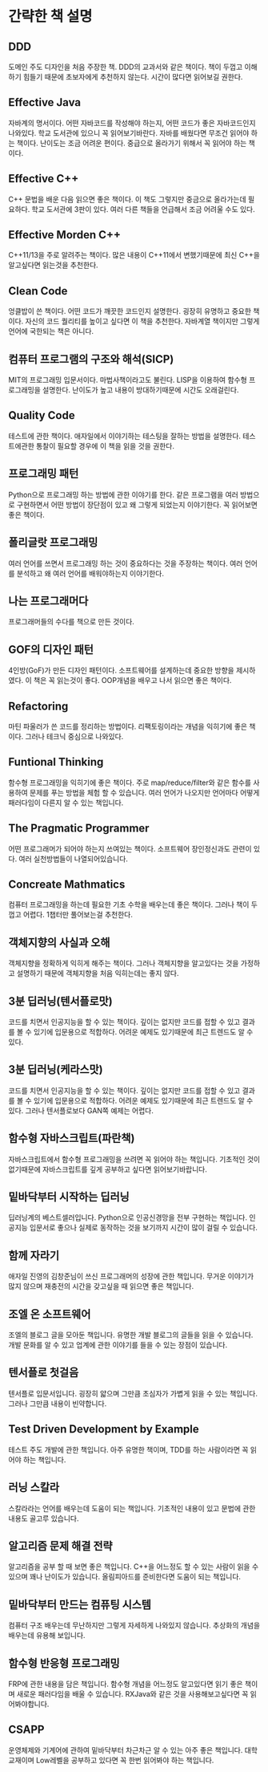 # 간략한 책 설명

## DDD

도메인 주도 디자인을 처음 주장한 책. DDD의 교과서와 같은 책이다. 책이 두껍고 이해하기 힘들기 때문에 초보자에게 추천하지 않는다. 시간이 많다면 읽어보길 권한다.

## Effective Java

자바계의 명서이다. 어떤 자바코드를 작성해야 하는지, 어떤 코드가 좋은 자바코드인지 나와있다. 학교 도서관에 있으니 꼭 읽어보기바란다. 자바를 배웠다면 무조건 읽어야 하는 책이다. 난이도는 조금 어려운 편이다. 중급으로 올라가기 위해서 꼭 읽어야 하는 책이다.

## Effective C++

C++ 문법을 배운 다음 읽으면 좋은 책이다. 이 책도 그렇지만 중금으로 올라가는데 필요하다. 학교 도서관에 3판이 있다. 여러 다른 책들을 언급해서 조금 어려울 수도 있다.

## Effective Morden C++

C++11/13을 주로 알려주는 책이다. 많은 내용이 C++11에서 변했기때문에 최신 C++을 알고싶다면 읽는것을 추천한다.

## Clean Code

엉클밥이 쓴 책이다. 어떤 코드가 깨끗한 코드인지 설명한다. 굉장히 유명하고 중요한 책이다. 자신의 코드 퀄리티를 높이고 싶다면 이 책을 추천한다. 자바계열 책이지만 그렇게 언어에 국한되는 책은 아니다.

## 컴퓨터 프로그램의 구조와 해석(SICP)

MIT의 프로그래밍 입문서이다. 마법사책이라고도 불린다. LISP을 이용하여 함수형 프로그래밍을 설명한다. 난이도가 높고 내용이 방대하기때문에 시간도 오래걸린다.

## Quality Code

테스트에 관한 책이다. 애자일에서 이야기하는 테스팅을 잘하는 방법을 설명한다. 테스트에관한 통찰이 필요할 경우에 이 책을 읽을 것을 권한다.

## 프로그래밍 패턴

Python으로 프로그래밍 하는 방법에 관한 이야기를 한다. 같은 프로그램을 여러 방법으로 구현하면서 어떤 방법이 장단점이 있고 왜 그렇게 되었는지 이야기한다. 꼭 읽어보면 좋은 책이다.

## 폴리글랏 프로그래밍

여러 언어를 쓰면서 프로그래밍 하는 것이 중요하다는 것을 주장하는 책이다. 여러 언어를 분석하고 왜 여러 언어를 배워야하는지 이야기한다.

## 나는 프로그래머다

프로그래머들의 수다를 책으로 만든 것이다.

## GOF의 디자인 패턴

4인방(GoF)가 만든 디자인 패턴이다. 소프트웨어를 설계하는데 중요한 방향을 제시하였다. 이 책은 꼭 읽는것이 좋다. OOP개념을 배우고 나서 읽으면 좋은 책이다.

## Refactoring

마틴 파울러가 쓴 코드를 정리하는 방법이다. 리팩토링이라는 개념을 익히기에 좋은 책이다. 그러나 테크닉 중심으로 나와있다.

## Funtional Thinking

함수형 프로그래밍을 익히기에 좋은 책이다. 주로 map/reduce/filter와 같은 함수를 사용하여 문제를 푸는 방법을 체험 할 수 있습니다. 여러 언어가 나오지만 언어마다 어떻게 패러다임이 다른지 알 수 있는 책입니다.

## The Pragmatic Programmer

어떤 프로그래머가 되어야 하는지 쓰여있는 책이다. 소프트웨어 장인정신과도 관련이 있다. 여러 실천방법들이 나열되어있습니다.

## Concreate Mathmatics

컴퓨터 프로그래밍을 하는데 필요한 기초 수학을 배우는데 좋은 책이다. 그러나 책이 두껍고 어렵다. 1챕터만 풀어보는걸 추천한다.

## 객체지향의 사실과 오해

객체지향을 정확하게 익히게 해주는 책이다. 그러나 객체지향을 알고있다는 것을 가정하고 설명하기 때문에 객체지향을 처음 익히는데는 좋지 않다.

## 3분 딥러닝(텐서플로맛)

코드를 치면서 인공지능을 할 수 있는 책이다. 깊이는 없지만 코드를 접할 수 있고 결과를 볼 수 있기에 입문용으로 적합하다. 어려운 예제도 있기때문에 최근 트렌드도 알 수 있다.

## 3분 딥러닝(케라스맛)

코드를 치면서 인공지능을 할 수 있는 책이다. 깊이는 없지만 코드를 접할 수 있고 결과를 볼 수 있기에 입문용으로 적합하다. 어려운 예제도 있기때문에 최근 트렌드도 알 수 있다. 그러나 텐서플로보다 GAN쪽 예제는 어렵다.

## 함수형 자바스크립트(파란책)

자바스크립트에서 함수형 프로그래밍을 쓰려면 꼭 읽어야 하는 책입니다. 기초적인 것이 없기때문에 자바스크립트를 깊게 공부하고 싶다면 읽어보기바랍니다.

## 밑바닥부터 시작하는 딥러닝

딥러닝계의 베스트셀러입니다. Python으로 인공신경망을 전부 구현하는 책입니다. 인공지능 입문서로 좋으나 실제로 동작하는 것을 보기까지 시간이 많이 걸릴 수 있습니다.

## 함께 자라기

애자일 진영의 김창준님이 쓰신 프로그래머의 성장에 관한 책입니다. 무거운 이야기가 많지 않으며 재충전의 시간을 갖고싶을 때 읽으면 좋은 책입니다.

## 조엘 온 소프트웨어

조엘의 블로그 글을 모아둔 책입니다. 유명한 개발 블로그의 글들을 읽을 수 있습니다. 개발 문화를 알 수 있고 업계에 관한 이야기를 들을 수 있는 장점이 있습니다.

## 텐서플로 첫걸음

텐서플로 입문서입니다. 굉장히 얇으며 그만큼 초심자가 가볍게 읽을 수 있는 책입니다. 그러나 그만큼 내용이 빈약합니다.

## Test Driven Development by Example

테스트 주도 개발에 관한 책입니다. 아주 유명한 책이며, TDD를 하는 사람이라면 꼭 읽어야 하는 책입니다.

## 러닝 스칼라

스칼라라는 언어를 배우는데 도움이 되는 책입니다. 기초적인 내용이 있고 문법에 관한 내용도 골고루 있습니다.

## 알고리즘 문제 해결 전략

알고리즘을 공부 할 때 보면 좋은 책입니다. C++을 어느정도 할 수 있는 사람이 읽을 수 있으며 꽤나 난이도가 있습니다. 올림피아드를 준비한다면 도움이 되는 책입니다.

## 밑바닥부터 만드는 컴퓨팅 시스템

컴퓨터 구조 배우는데 무난하지만 그렇게 자세하게 나와있지 않습니다. 추상화의 개념을 배우는데 유용해 보입니다.

## 함수형 반응형 프로그래밍

FRP에 관한 내용을 담은 책입니다. 함수형 개념을 어느정도 알고있다면 읽기 좋은 책이며 새로운 패러다임을 배울 수 있습니다. RXJava와 같은 것을 사용해보고싶다면 꼭 읽어봐야합니다.

## CSAPP

운영체제와 기계어에 관하여 밑바닥부터 차근차근 알 수 있는 아주 좋은 책입니다. 대학 교재이며 Low레벨을 공부하고 있다면 꼭 한번 읽어봐야 하는 책입니다.
